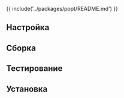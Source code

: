 {{ include('../packages/popt/README.md') }}

## Настройка

<package-script :package="'popt'" :type="'configure'"></package-script>

## Сборка

<package-script :package="'popt'" :type="'build'"></package-script>

## Тестирование

<package-script :package="'popt'" :type="'test'"></package-script>

## Установка

<package-script :package="'popt'" :type="'install'"></package-script>


